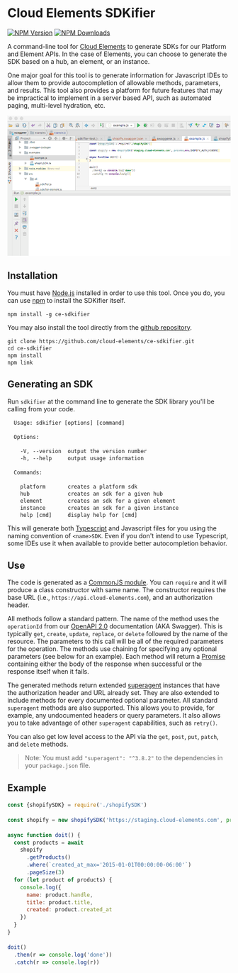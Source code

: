 # Cloud Elements SDKifier

[![NPM Version](http://img.shields.io/npm/v/ce-sdkifier.svg)]()
[![NPM Downloads](https://img.shields.io/npm/dt/ce-sdkifier.svg)]()

  A command-line tool for [Cloud Elements](https://cloud-elements.com) to generate SDKs 
  for our Platform and Element APIs.  In the case of Elements, you can choose to generate
  the SDK based on a hub, an element, or an instance.
  
  One major goal for this tool is to generate information for Javascript IDEs to allow them
  to provide autocompletion of allowable methods, parameters, and results.  This tool also provides a 
  platform for future features
  that may be impractical to implement in a server based API, such as automated paging,
  multi-level hydration, etc.
  
  ![autocompletion](readme.gif)


## Installation

You must have [Node.js](https://nodejs.org) installed in order to use this tool.  Once you do, you can use [npm](https://www.npmjs.com/) to install the SDKifier itself.

    npm install -g ce-sdkifier

You may also install the tool directly from the [github repository](https://github.com/cloud-elements/ce-sdkifier).
```
git clone https://github.com/cloud-elements/ce-sdkifier.git
cd ce-sdkifier
npm install
npm link
```

## Generating an SDK

Run `sdkifier` at the command line to generate the SDK library you'll be calling from your code.
```
  Usage: sdkifier [options] [command]

  Options:

    -V, --version  output the version number
    -h, --help     output usage information

  Commands:

    platform       creates a platform sdk
    hub            creates an sdk for a given hub
    element        creates an sdk for a given element
    instance       creates an sdk for a given instance
    help [cmd]     display help for [cmd]
```

This will generate both [Typescript](https://www.typescriptlang.org/) and Javascript files for you using the naming convention
of `<name>SDK`.  Even if you don't intend to use Typescript, some IDEs use it when available
to provide better autocompletion behavior.

## Use

The code is generated as a [CommonJS module](https://nodejs.org/docs/latest/api/modules.html).
You can `require` and it will produce a class constructor with same name.
The constructor requires the base URL (i.e., `https://api.cloud-elements.com`), and an authorization header.

All methods follow a standard pattern.  The name of the method uses the `operationId` from our
[OpenAPI 2.0](https://github.com/OAI/OpenAPI-Specification/blob/master/versions/2.0.md) 
documentation (AKA Swagger).  This is typically `get`, `create`, `update`, `replace`, or `delete` followed
by the name of the resource.  The parameters to this call will be all of the required parameters for the operation.  The methods use chaining for specifying any optional parameters
(see below for an example).  Each method will return a [Promise](https://developer.mozilla.org/en-US/docs/Web/JavaScript/Guide/Using_promises) containing either the body of the
response when successful or the response itself when it fails.

The generated methods return extended [superagent](https://visionmedia.github.io/superagent/) instances that have the
 authorization header and URL already set.  They are also extended to include methods for every documented optional 
 parameter.  All standard `superagent` methods are also supported.  This allows you to provide, for example, any 
 undocumented headers or query parameters.  It also allows you to take advantage of other `superagent` capabilities,
 such as `retry()`.


You can also get low level access to the API via the `get`, `post`, `put`, `patch`, and `delete`
methods.

> Note: You must add `"superagent": "^3.8.2"` to the dependencies in your `package.json` file.

## Example

```js
const {shopifySDK} = require('./shopifySDK')

const shopify = new shopifySDK('https://staging.cloud-elements.com', process.env.SHOPIFY_AUTH_HEADER)

async function doit() {
  const products = await
    shopify
      .getProducts()
      .where(`created_at_max='2015-01-01T00:00:00-06:00'`)
      .pageSize(3)
  for (let product of products) {
    console.log({
      name: product.handle,
      title: product.title,
      created: product.created_at
    })
  }
}

doit()
  .then(r => console.log('done'))
  .catch(r => console.log(r))
```